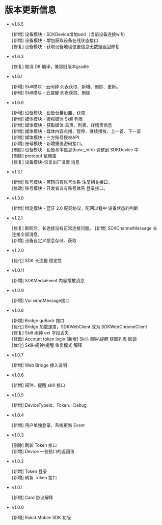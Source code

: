 #  版本更新信息

* v1.6.5

     [新增] 设备模块 - SDKDevice增加ssid（当前设备连接wifi）<br>
     [新增] 设备模块 - 增加获取设备在线状态接口<br>
     [修复] 设备模块 - 获取设备地理位置信息无数据返回修复<br>
     
* v1.6.3

     [修复] 取消 D8 编译，兼容旧版本gradle<br>

* v1.6.1

    [新增] Skill模块 - 云闹钟 列表获取、新增、删除、更新。<br>
    [新增] Skill模块 - 云提醒 列表获取、删除<br>

* v1.6.0

    [新增] 设备模块 - 设备音量设置、获取<br>
    [新增] 媒体模块 - 授权媒体 Skill 列表<br>
    [新增] 媒体模块 - 获取媒体 首页、列表、详情页信息<br>
    [新增] 媒体模块 - 媒体内容点播、暂停、继续播放、上一首、下一首<br>
    [新增] 媒体模块 - 三方账号授权API<br>
    [新增] 账号模块 - 新增重置密码接口。<br>
    [删除] 设备模块 - 设备基本信息(base_info) 调整到 SDKDevice 中 <br>
    [删除] protobuf 依赖库<br>
    [修复] 设备模块-恢复出厂设置 消息<br>
 
* v1.3.1

    [新增] 账号模块 - 若琪自有账号体系 注册相关接口。<br>
    [修改] 账号模块 - 开发者自有账号体系 登录接口。

* v1.3.0

    [新增] 绑定模块 - 蓝牙 2.0 配网协议，配网过程中 设备状态的判断

* v1.2.1
    
    [修复] 断网后，长连接没有正常连接问题。
    [新增] SDKChannelMessage 长连接全部消息。<br>
    [新增] 设备自定义信息存储、获取

* v1.2.0
    
    [优化] SDK 长连接 稳定性

* v1.0.11

    [新增] SDKMediaEvent 内容播放消息

* v1.0.9

    [新增] Vui sendMessage接口

* v1.0.8

    [新增] Bridge goBack 接口 <br>
    [优化] Bridge 加载速度，SDKWebClient 改为 SDKWebChromeClient <br>
    [修复] Skill 闹钟 ext 字段丢失 <br>
    [修改] Account token login
    [新增] Skill-闹钟\提醒 获取列表 回调 <br>
    [优化] Skill-闹钟\提醒 重复模式 解释
    
* v1.0.7 
    
    [新增] Web Bridge 接入说明

* v1.0.6
    
    [新增] 闹钟、提醒 skill 接口

* v1.0.5
    
    [新增] DeviceTypeId、Token、Debug

* v1.0.4

    [新增] 用户单独登录、系统更新 Event

* v1.0.3

    [删除] 刷新 Token 接口<br>
    [新增] Device 一些接口的返回值

* v1.0.2 
    
    [新增] Token 登录<br>
    [新增] 刷新 Token 接口

* v1.0.1 

    [新增] Card 协议解释

* v1.0.0 
    
    [新增] Rokid Mobile SDK 初版



